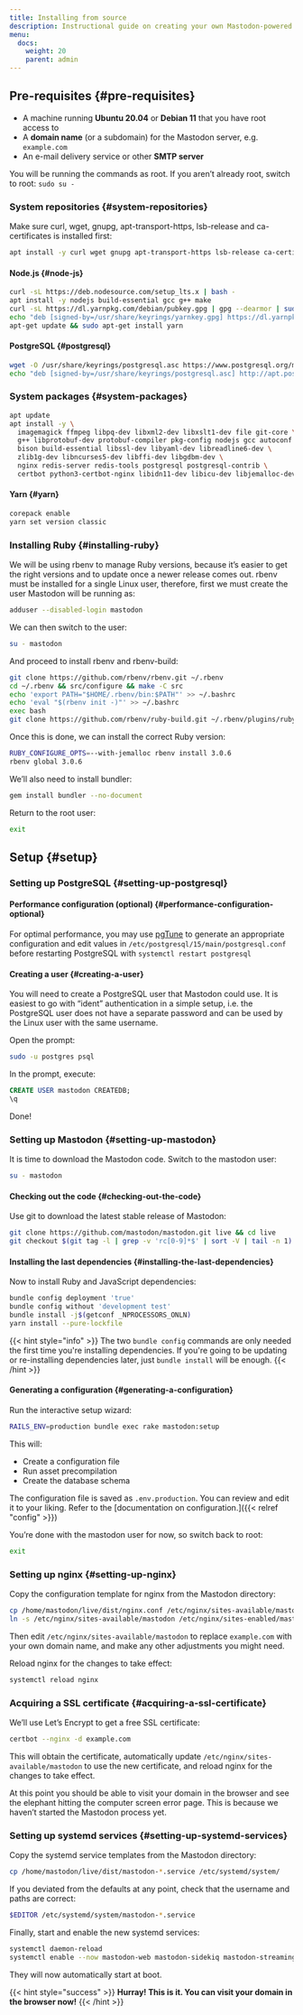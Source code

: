 ```yaml
---
title: Installing from source
description: Instructional guide on creating your own Mastodon-powered website.
menu:
  docs:
    weight: 20
    parent: admin
---
```


## Pre-requisites {#pre-requisites}

* A machine running **Ubuntu 20.04** or **Debian 11** that you have root access to
* A **domain name** (or a subdomain) for the Mastodon server, e.g. `example.com`
* An e-mail delivery service or other **SMTP server**

You will be running the commands as root. If you aren’t already root, switch to root: `sudo su -`

### System repositories {#system-repositories}

Make sure curl, wget, gnupg, apt-transport-https, lsb-release and ca-certificates is installed first:

```bash
apt install -y curl wget gnupg apt-transport-https lsb-release ca-certificates
```

#### Node.js {#node-js}

```bash
curl -sL https://deb.nodesource.com/setup_lts.x | bash -
apt install -y nodejs build-essential gcc g++ make
curl -sL https://dl.yarnpkg.com/debian/pubkey.gpg | gpg --dearmor | sudo tee /usr/share/keyrings/yarnkey.gpg >/dev/null
echo "deb [signed-by=/usr/share/keyrings/yarnkey.gpg] https://dl.yarnpkg.com/debian stable main" | sudo tee /etc/apt/sources.list.d/yarn.list
apt-get update && sudo apt-get install yarn
```

#### PostgreSQL {#postgresql}

```bash
wget -O /usr/share/keyrings/postgresql.asc https://www.postgresql.org/media/keys/ACCC4CF8.asc
echo "deb [signed-by=/usr/share/keyrings/postgresql.asc] http://apt.postgresql.org/pub/repos/apt $(lsb_release -cs)-pgdg main" > /etc/apt/sources.list.d/postgresql.list
```

### System packages {#system-packages}

```bash
apt update
apt install -y \
  imagemagick ffmpeg libpq-dev libxml2-dev libxslt1-dev file git-core \
  g++ libprotobuf-dev protobuf-compiler pkg-config nodejs gcc autoconf \
  bison build-essential libssl-dev libyaml-dev libreadline6-dev \
  zlib1g-dev libncurses5-dev libffi-dev libgdbm-dev \
  nginx redis-server redis-tools postgresql postgresql-contrib \
  certbot python3-certbot-nginx libidn11-dev libicu-dev libjemalloc-dev
```

#### Yarn {#yarn}

```bash
corepack enable
yarn set version classic
```

### Installing Ruby {#installing-ruby}

We will be using rbenv to manage Ruby versions, because it’s easier to get the right versions and to update once a newer release comes out. rbenv must be installed for a single Linux user, therefore, first we must create the user Mastodon will be running as:

```bash
adduser --disabled-login mastodon
```

We can then switch to the user:

```bash
su - mastodon
```

And proceed to install rbenv and rbenv-build:

```bash
git clone https://github.com/rbenv/rbenv.git ~/.rbenv
cd ~/.rbenv && src/configure && make -C src
echo 'export PATH="$HOME/.rbenv/bin:$PATH"' >> ~/.bashrc
echo 'eval "$(rbenv init -)"' >> ~/.bashrc
exec bash
git clone https://github.com/rbenv/ruby-build.git ~/.rbenv/plugins/ruby-build
```

Once this is done, we can install the correct Ruby version:

```bash
RUBY_CONFIGURE_OPTS=--with-jemalloc rbenv install 3.0.6
rbenv global 3.0.6
```

We’ll also need to install bundler:

```bash
gem install bundler --no-document
```

Return to the root user:

```bash
exit
```

## Setup {#setup}

### Setting up PostgreSQL {#setting-up-postgresql}

#### Performance configuration (optional) {#performance-configuration-optional}

For optimal performance, you may use [pgTune](https://pgtune.leopard.in.ua/#/) to generate an appropriate configuration and edit values in `/etc/postgresql/15/main/postgresql.conf` before restarting PostgreSQL with `systemctl restart postgresql`

#### Creating a user {#creating-a-user}

You will need to create a PostgreSQL user that Mastodon could use. It is easiest to go with “ident” authentication in a simple setup, i.e. the PostgreSQL user does not have a separate password and can be used by the Linux user with the same username.

Open the prompt:

```bash
sudo -u postgres psql
```

In the prompt, execute:

```sql
CREATE USER mastodon CREATEDB;
\q
```

Done!

### Setting up Mastodon {#setting-up-mastodon}

It is time to download the Mastodon code. Switch to the mastodon user:

```bash
su - mastodon
```

#### Checking out the code {#checking-out-the-code}

Use git to download the latest stable release of Mastodon:

```bash
git clone https://github.com/mastodon/mastodon.git live && cd live
git checkout $(git tag -l | grep -v 'rc[0-9]*$' | sort -V | tail -n 1)
```

#### Installing the last dependencies {#installing-the-last-dependencies}

Now to install Ruby and JavaScript dependencies:

```bash
bundle config deployment 'true'
bundle config without 'development test'
bundle install -j$(getconf _NPROCESSORS_ONLN)
yarn install --pure-lockfile
```

{{< hint style="info" >}}
The two `bundle config` commands are only needed the first time you're installing dependencies. If you're going to be updating or re-installing dependencies later, just `bundle install` will be enough.
{{< /hint >}}

#### Generating a configuration {#generating-a-configuration}

Run the interactive setup wizard:

```bash
RAILS_ENV=production bundle exec rake mastodon:setup
```

This will:

* Create a configuration file
* Run asset precompilation
* Create the database schema

The configuration file is saved as `.env.production`. You can review and edit it to your liking. Refer to the [documentation on configuration.]({{< relref "config" >}})

You’re done with the mastodon user for now, so switch back to root:

```bash
exit
```

### Setting up nginx {#setting-up-nginx}

Copy the configuration template for nginx from the Mastodon directory:

```bash
cp /home/mastodon/live/dist/nginx.conf /etc/nginx/sites-available/mastodon
ln -s /etc/nginx/sites-available/mastodon /etc/nginx/sites-enabled/mastodon
```

Then edit `/etc/nginx/sites-available/mastodon` to replace `example.com` with your own domain name, and make any other adjustments you might need.

Reload nginx for the changes to take effect:


```bash
systemctl reload nginx
```

### Acquiring a SSL certificate {#acquiring-a-ssl-certificate}

We’ll use Let’s Encrypt to get a free SSL certificate:

```bash
certbot --nginx -d example.com
```

This will obtain the certificate, automatically update `/etc/nginx/sites-available/mastodon` to use the new certificate, and reload nginx for the changes to take effect.

At this point you should be able to visit your domain in the browser and see the elephant hitting the computer screen error page. This is because we haven’t started the Mastodon process yet.

### Setting up systemd services {#setting-up-systemd-services}

Copy the systemd service templates from the Mastodon directory:

```sh
cp /home/mastodon/live/dist/mastodon-*.service /etc/systemd/system/
```

If you deviated from the defaults at any point, check that the username and paths are correct: 

```sh
$EDITOR /etc/systemd/system/mastodon-*.service
```

Finally, start and enable the new systemd services:

```sh
systemctl daemon-reload
systemctl enable --now mastodon-web mastodon-sidekiq mastodon-streaming
```

They will now automatically start at boot.

{{< hint style="success" >}}
**Hurray! This is it. You can visit your domain in the browser now!**
{{< /hint >}}
